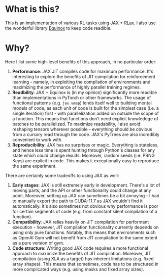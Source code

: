 # What is this?
This is an implementation of various RL tasks using [JAX](https://github.com/google/jax) + [RLax](https://github.com/deepmind/rlax). I also use the wonderful library [Equinox](https://github.com/patrick-kidger/equinox) to keep code readible.

# Why?
Here I list some high-level benefits of this approach, in no particular order:
1. **Performance**: JAX JIT compiles code for maximum performance. It's interesting to explore the benefits of JIT compilation for reinforcement learning - namely, in exploiting the compilation of environments and maximizing the performance of highly parallel training regimes.
2. **Readbility**: JAX + Equinox is (in my opinion) significantly more readible than implementations in PyTorch or other frameworks. The usage of functional patterns (e.g. `jax.vmap`) lends itself well to building mental models of code, as each unit of code is built for the simplest case (i.e. a single iteration) first - with parallelization added on outside the scope of a function. This means that functions don't need explicit knowledege of batches to be parallelized. To maximize readability, I also avoid reshaping tensors wherever possible - everything should be obvious from a cursory read through the code. JAX's PyTrees are also incredibly convenient to work with.
3. **Reproducibility**: JAX has no surprises or magic. Everything is stateless, and hence less time is spent hunting through Python's classes for any state which could change results. Moreover, random seeds (i.e. PRNG Keys) are explicit in code. This makes it exceptionally easy to reproduce the same experiment.

There are certainly some tradeoffs to using JAX as well:

1. **Early stages**: JAX is still extremely early in development. There's a lot of moving parts, and the API or other functionality could change at any point. Moreover, setting up JAX can sometimes be a bit annoying - I had to manually export the path to CUDA-11.7 as JAX wouldn't find it automatically. It's also sometimes not obvious why performance is poor for certain segments of code (e.g. from constant silent compilation of a function).
2. **Compatibility**: JAX relies heavily on JIT compilation for performant execution - however, JIT compilation functionality currently depends on using only pure functions. Notably, this means that environments such as OpenAI Gym will not benefit from JIT compilation to the same extent as a pure version of gym. 
3. **Code structure**: Writing good JAX code requires a more functional approach to maximize the benefits of JIT compilation. Moreover, JIT compilation (using XLA as a target) has inherent limitations (e.g. fixed array shapes). This means that sometimes, code has to be structured in more complicated ways (e.g. using masks and fixed array sizes).

